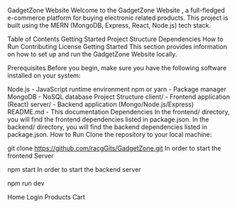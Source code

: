 GadgetZone Website 
Welcome to the GadgetZone Website , a full-fledged e-commerce platform for buying electronic related products. This project is built using the MERN (MongoDB, Express, React, Node.js) tech stack.

Table of Contents
Getting Started
Project Structure
Dependencies
How to Run
Contributing
License
Getting Started
This section provides information on how to set up and run the GadgetZone Website  locally.

Prerequisites
Before you begin, make sure you have the following software installed on your system:

Node.js - JavaScript runtime environment
npm or yarn - Package manager
MongoDB - NoSQL database
Project Structure
client/ - Frontend application (React)
server/ - Backend application (Mongo/Node.js/Express)
README.md - This documentation
Dependencies
In the frontend/ directory, you will find the frontend dependencies listed in package.json.
In the backend/ directory, you will find the backend dependencies listed in package.json.
How to Run
Clone the repository to your local machine:

git clone https://github.com/racgGits/GadgetZone.git
In order to start the frontend Server

npm start
In order to start the backend server

npm run dev

Home Login Products Cart


